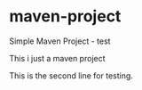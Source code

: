 # maven-project

Simple Maven Project  - test


This i just a maven project

This is the second line for testing.
